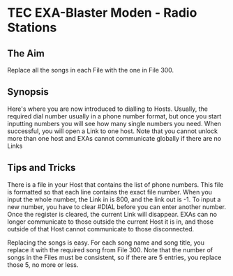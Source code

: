 # TEC EXA-Blaster Moden - Radio Stations

## The Aim
Replace all the songs in each File with the one in File 300.

## Synopsis
Here's where you are now introduced to dialling to Hosts. Usually, the required dial number usually in a phone number format, but once you start inputting numbers you will see how many single numbers you need. When successful, you will open a Link to one host. Note that you cannot unlock more than one host and EXAs cannot communicate globally if there are no Links

## Tips and Tricks
There is a file in your Host that contains the list of phone numbers. This file is formatted so that each line contains the exact file number. When you input the whole number, the Link in is 800, and the link out is -1. To input a new number, you have to clear #DIAL before you can enter another number. Once the register is cleared, the current Link will disappear. EXAs can no longer communicate to those outside the current Host it is in, and those outside of that Host cannot communicate to those disconnected.

Replacing the songs is easy. For each song name and song title, you replace it with the required song from File 300. Note that the number of songs in the Files must be consistent, so if there are 5 entries, you replace those 5, no more or less.